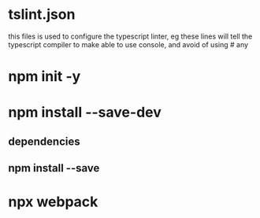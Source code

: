 
# tslint.json
  this files is used to configure the typescript linter, eg these lines will tell the 
  typescript compiler to make able to use console, and avoid of using # any
<!--     
"rules": {
    "no-console": false,
    "no-any": true
},
"jsRules": {
    "no-console": false
} 
-->
 

# npm init -y
 

# npm install --save-dev 
<!-- 

   webpack 
   webpack-cli

   @types/react 
   @types/react-dom

   typescript 
   ts-loader 
   source-map-loader

 -->

## dependencies  
## npm install --save 
<!-- 
    react
    react-dom
    reactscripts
    reactscripts-ts
 -->

<!-- {
        "compilerOptions": {
                "outDir": "./dist/",
                "sourceMap": true,
                "noImplicitAny": true,
                "module": "commonjs",
                "target": "es6",
                "jsx": "react"
        }
} -->

# npx webpack      

        